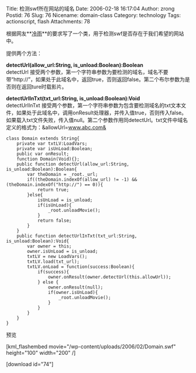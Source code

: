 Title: 检测swf所在网站的域名
Date: 2006-02-18 16:17:04
Author: zrong
Postid: 76
Slug: 76
Nicename: domain-class
Category: technology
Tags: actionscript, flash
Attachments: 78

根据网友**[冷雨](http://www.flashsky.cn)**的要求写了一个类，用于检测swf是否存在于我们希望的网站中。

提供两个方法：

**detectUrl(allow\_url:String, is\_unload:Boolean):Boolean**  
detectUrl
接受两个参数，第一个字符串参数为要检测的域名，域名不要带“http://”，如果处于此域名中，返回true，否则返回false。第二个布尔参数为是否则在返回ture时载影片。

**detectUrlInTxt(txt\_url:String, is\_unload:Boolean):Void**  
detectUrlInTxt
接受两个参数，第一个字符串参数为包含要检测域名的txt文本文件，如果处于此域名中，调用onResult处理器，并传入值true，否则传入false。如果载入txt文件失败，传入值null。第二个参数作用同detectUrl。txt文件中域名定义的格式为：&allowUrl=www.abc.com&

<!--more-->

``` {lang="actionscript"}
class Domain extends String{
    private var txtLV:LoadVars;
    private var isUnLoad:Boolean;
    public var onResult;
    function Domain(Void){};
    public function detectUrl(allow_url:String, is_unload:Boolean):Boolean{
        var theDomain = _root._url;
        if((theDomain.indexOf(allow_url) != -1) && (theDomain.indexOf("http://") == 0)){
            return true;
        }else{
            isUnLoad = is_unload;
            if(isUnLoad){
                _root.unloadMovie();
            }
            return false;
        }
    }
    public function detectUrlInTxt(txt_url:String, is_unload:Boolean):Void{
        var owner = this;
        owner.isUnLoad = is_unload;
        txtLV = new LoadVars();
        txtLV.load(txt_url);
        txtLV.onLoad = function(success:Boolean){
            if(success){
                owner.onResult(owner.detectUrl(this.allowUrl));
            } else {
                owner.onResult(null);
                if(owner.isUnLoad){
                    _root.unloadMovie();
                }
            }
        }
    }
}
```

预览

[kml\_flashembed movie="/wp-content/uploads/2006/02/Domain.swf"
height="100" width="200" /]

[download id="74"]

